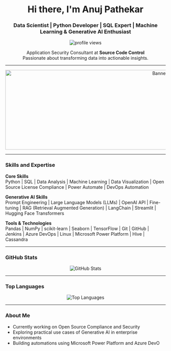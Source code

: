 <h1 align="center">Hi there, I'm Anuj Pathekar</h1>
<h3 align="center">Data Scientist | Python Developer | SQL Expert | Machine Learning & Generative AI Enthusiast</h3>

<p align="center">
  <img src="https://komarev.com/ghpvc/?username=anujpathekar&label=Profile%20Views&color=brightgreen&style=flat" alt="profile views"/>
</p>

<p align="center">
  Application Security Consultant at <strong>Source Code Control</strong>  
  <br>
  Passionate about transforming data into actionable insights.
</p>

---

<!-- Image Placeholder Section -->
<p align="center">
  <!-- Replace 'your-image.png' with actual image file names -->
  <img src="your-banner-image.png" alt="Banner Image" width="1000" height="250" />
</p>

---

### Skills and Expertise

**Core Skills**  
Python | SQL | Data Analysis | Machine Learning | Data Visualization | Open Source License Compliance | Power Automate | DevOps Automation

**Generative AI Skills**  
Prompt Engineering | Large Language Models (LLMs) | OpenAI API | Fine-tuning | RAG (Retrieval Augmented Generation) | LangChain | Streamlit | Hugging Face Transformers

**Tools & Technologies**  
Pandas | NumPy | scikit-learn | Seaborn | TensorFlow | Git | GitHub | Jenkins | Azure DevOps | Linux | Microsoft Power Platform | Hive | Cassandra

---

### GitHub Stats

<p align="center">
  <img src="https://github-readme-stats.vercel.app/api?username=anujpathekar&show_icons=true&theme=radical&hide_border=true&count_private=true&include_all_commits=true" alt="GitHub Stats" />
</p>

---

### Top Languages

<p align="center">
  <img src="https://github-readme-stats.vercel.app/api/top-langs/?username=anujpathekar&layout=compact&theme=radical&hide_border=true" alt="Top Languages" />
</p>

---

### About Me

- Currently working on Open Source Compliance and Security
- Exploring practical use cases of Generative AI in enterprise environments
- Building automations using Microsoft Power Platform and Azure DevO
